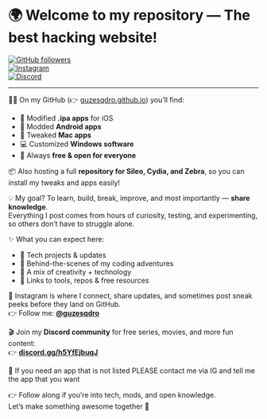 # 🌍 Welcome to my repository — The best hacking website!  

[![GitHub followers](https://img.shields.io/github/followers/guzesqdro?label=Follow%20me%20on%20GitHub&style=social)](https://github.com/guzesqdro)  
[![Instagram](https://img.shields.io/badge/Instagram-%40guzesqdro-E4405F?logo=instagram&logoColor=white)](https://instagram.com/guzesqdro)  
[![Discord](https://img.shields.io/badge/Discord-Join%20Server-5865F2?logo=discord&logoColor=white)](https://discord.com/invite/h5YfEjbuqJ)  

---

👨‍💻 On my GitHub (👉 [guzesqdro.github.io](https://guzesqdro.github.io)) you’ll find:  
- 📱 Modified **.ipa apps** for iOS  
- 🤖 Modded **Android apps**  
- 🍏 Tweaked **Mac apps**  
- 💻 Customized **Windows software**  
- 🎁 Always **free & open for everyone**  

📦 Also hosting a full **repository for Sileo, Cydia, and Zebra**, so you can install my tweaks and apps easily!  

💡 My goal? To learn, build, break, improve, and most importantly — **share knowledge**.  
Everything I post comes from hours of curiosity, testing, and experimenting, so others don’t have to struggle alone.  

✨ What you can expect here:  
- 🔧 Tech projects & updates  
- 🚀 Behind-the-scenes of my coding adventures  
- 🎨 A mix of creativity + technology  
- 🔗 Links to tools, repos & free resources  

📲 Instagram is where I connect, share updates, and sometimes post sneak peeks before they land on GitHub.  
👉 Follow me: [**@guzesqdro**](https://instagram.com/guzesqdro)  

🎬 Join my **Discord community** for free series, movies, and more fun content:  
👉 [**discord.gg/h5YfEjbuqJ**](https://discord.com/invite/h5YfEjbuqJ)  

💬 If you need an app that is not listed PLEASE contact me via IG and tell me the app that you want  

👉 Follow along if you’re into tech, mods, and open knowledge.  
Let’s make something awesome together 🚀
